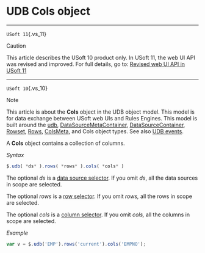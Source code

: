 # UDB Cols object



----

`USoft 11`{.vs_11}

> [!CAUTION]
> This article describes the USoft 10 product only.
> In USoft 11, the web UI API was revised and improved. For full details, go to:
> [Revised web UI API in USoft 11](/docs/Web%20and%20app%20UIs/UDB%20udb/Revised%20web%20UI%20API%20in%20USoft%2011.md)

----

`USoft 10`{.vs_10}

> [!NOTE]
> This article is about the **Cols** object in the UDB object model. This model is for data exchange between USoft web UIs and Rules Engines.
> This model is built around the [udb](/docs/Web%20and%20app%20UIs/UDB%20udb), [DataSourceMetaContainer](/docs/Web%20and%20app%20UIs/UDB%20DataSourceMetaContainer), [DataSourceContainer](/docs/Web%20and%20app%20UIs/UDB%20DataSourceContainer), [Rowset](/docs/Web%20and%20app%20UIs/UDB%20Rowset), [Rows](/docs/Web%20and%20app%20UIs/UDB%20Rows), [ColsMeta](/docs/Web%20and%20app%20UIs/UDB%20ColsMeta), and Cols object types. See also [UDB events](/docs/Web%20and%20app%20UIs/UDB%20Events).

A **Cols** object contains a collection of columns.

*Syntax*

```js
$.udb( *ds* ).rows( *rows* ).cols( *cols* )
```

The optional *ds* is a [data source selector](/docs/Web%20and%20app%20UIs/UDB%20DataSourceMetaContainer/UDB%20DataSourceMetaContainer%20object.md). If you omit *ds*, all the data sources in scope are selected.

The optional *rows* is a [row selector](/docs/Web%20and%20app%20UIs/UDB%20DataSourceContainer/udbdsrows.md). If you omit *rows,* all the rows in scope are selected.

The optional *cols* is a [column selector](/docs/Web%20and%20app%20UIs/UDB%20ColsMeta/UDB%20ColsMeta%20object.md). If you omit *cols,* all the columns in scope are selected.

*Example*

```js
var v = $.udb('EMP').rows('current').cols('EMPNO');
```

 
